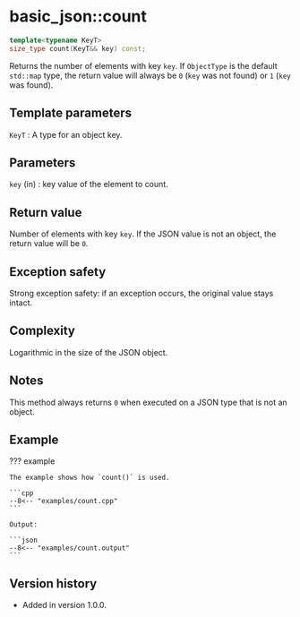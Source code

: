 # basic_json::count

```cpp
template<typename KeyT>
size_type count(KeyT&& key) const;
```

Returns the number of elements with key `key`. If `ObjectType` is the default `std::map` type, the return value will
always be `0` (`key` was not found) or `1` (`key` was found).

## Template parameters

`KeyT`
:   A type for an object key.

## Parameters

`key` (in)
:   key value of the element to count.
    
## Return value

Number of elements with key `key`. If the JSON value is not an object, the return value will be `0`.

## Exception safety

Strong exception safety: if an exception occurs, the original value stays intact.

## Complexity

Logarithmic in the size of the JSON object.

## Notes

This method always returns `0` when executed on a JSON type that is not an object.

## Example

??? example

    The example shows how `count()` is used.
    
    ```cpp
    --8<-- "examples/count.cpp"
    ```
    
    Output:
    
    ```json
    --8<-- "examples/count.output"
    ```

## Version history

- Added in version 1.0.0.
